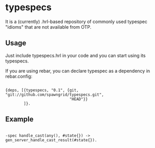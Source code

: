 typespecs
=========

It is a (currently) .hrl-based repository of commonly used typespec "idioms" that are not available from OTP.


Usage
-----

Just include typespecs.hrl in your code and you can start using its typespecs.

If you are using rebar, you can declare typespec as a dependency in rebar.config:

<code>
{deps, [{typespecs, "0.1", {git, "git://github.com/spawngrid/typespecs.git",
                            "HEAD"}}
        ]}.
</code>


Example
-------

<code>
-spec handle_cast(any(), #state{}) -> gen_server_handle_cast_result(#state{}).
</code>
